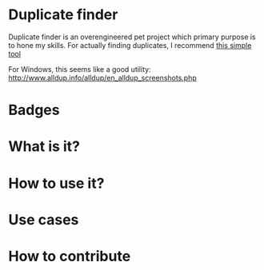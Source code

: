 # Duplicate finder

Duplicate finder is an overengineered pet project which primary purpose is to hone my skills.
For actually finding duplicates, I recommend [this simple tool](https://raw.githubusercontent.com/vermaden/scripts/master/dedup.sh)

For Windows, this seems like a good utility: http://www.alldup.info/alldup/en_alldup_screenshots.php

# Badges
# What is it?
# How to use it?
# Use cases
# How to contribute